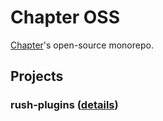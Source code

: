 # Chapter OSS

[Chapter](https://askchapter.org)'s open-source monorepo.

## Projects

### rush-plugins ([details](packages/rush-plugins/README.md))
